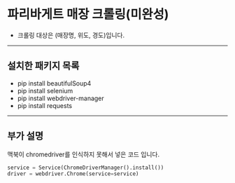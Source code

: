 # 파리바게트 매장 크롤링(미완성)

* 크롤링 대상은 (매장명, 위도, 경도)입니다.

---
## 설치한 패키지 목록
* pip install beautifulSoup4
* pip install selenium
* pip install webdriver-manager
* pip install requests
---

## 부가 설명

맥북이 chromedriver를 인식하지 못해서 넣은 코드 입니다.
```python
service = Service(ChromeDriverManager().install())
driver = webdriver.Chrome(service=service)
```
